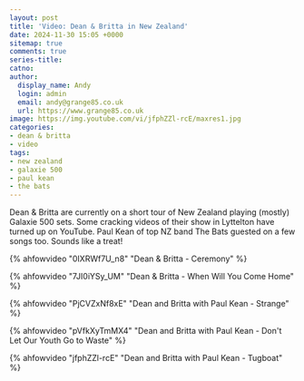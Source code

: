 ```yaml
---
layout: post
title: 'Video: Dean & Britta in New Zealand'
date: 2024-11-30 15:05 +0000
sitemap: true
comments: true
series-title:
catno:
author:
  display_name: Andy
  login: admin
  email: andy@grange85.co.uk
  url: https://www.grange85.co.uk
image: https://img.youtube.com/vi/jfphZZl-rcE/maxres1.jpg
categories:
- dean & britta
- video
tags:
- new zealand
- galaxie 500
- paul kean
- the bats
---
```

Dean & Britta are currently on a short tour of New Zealand playing (mostly) Galaxie 500 sets. Some cracking videos of their show in Lyttelton have turned up on YouTube. Paul Kean of top NZ band The Bats guested on a few songs too. Sounds like a treat!

{% ahfowvideo "0IXRWf7U_n8" "Dean & Britta - Ceremony" %}

{% ahfowvideo "7JI0iYSy_UM" "Dean & Britta - When Will You Come Home" %}

{% ahfowvideo "PjCVZxNf8xE" "Dean and Britta with Paul Kean - Strange" %}

{% ahfowvideo "pVfkXyTmMX4" "Dean and Britta with Paul Kean - Don't Let Our Youth Go to Waste" %}

{% ahfowvideo "jfphZZl-rcE" "Dean and Britta with Paul Kean - Tugboat" %}
